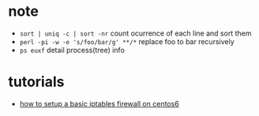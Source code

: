 # note

* `sort | uniq -c | sort -nr` count ocurrence of each line and sort them
* `perl -pi -w -e 's/foo/bar/g' **/*` replace foo to bar recursively
* `ps euxf` detail process(tree) info

# tutorials

* [how to setup a basic iptables firewall on centos6](https://www.digitalocean.com/community/tutorials/how-to-set-up-a-basic-iptables-firewall-on-centos-6)
